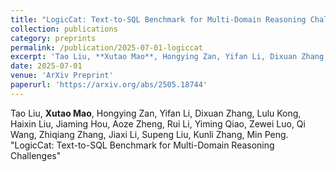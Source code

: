 ```yaml
---
title: "LogicCat: Text-to-SQL Benchmark for Multi-Domain Reasoning Challenges"
collection: publications
category: preprints
permalink: /publication/2025-07-01-logiccat
excerpt: 'Tao Liu, **Xutao Mao**, Hongying Zan, Yifan Li, Dixuan Zhang, Lulu Kong, Haixin Liu, Jiaming Hou, Aoze Zheng, Rui Li, Yiming Qiao, Zewei Luo, Qi Wang, Zhiqiang Zhang, Jiaxi Li, Supeng Liu, Kunli Zhang, Min Peng. "LogicCat: Text-to-SQL Benchmark for Multi-Domain Reasoning Challenges"'
date: 2025-07-01
venue: 'ArXiv Preprint'
paperurl: 'https://arxiv.org/abs/2505.18744'
---
```

Tao Liu, **Xutao Mao**, Hongying Zan, Yifan Li, Dixuan Zhang, Lulu Kong, Haixin Liu, Jiaming Hou, Aoze Zheng, Rui Li, Yiming Qiao, Zewei Luo, Qi Wang, Zhiqiang Zhang, Jiaxi Li, Supeng Liu, Kunli Zhang, Min Peng. "LogicCat: Text-to-SQL Benchmark for Multi-Domain Reasoning Challenges" 